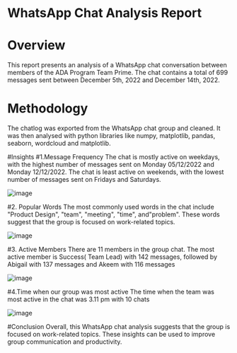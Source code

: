 # WhatsApp Chat Analysis Report
# Overview
This report presents an analysis of a WhatsApp chat conversation between members of the ADA Program Team Prime. The chat contains a total of 699 messages sent between  December 5th, 2022 and December 14th, 2022.
 
# Methodology

The chatlog was exported from the WhatsApp chat group and cleaned. It was then analysed with python libraries like numpy, matplotlib, pandas, seaborn, wordcloud and matplotlib.

#Insights
#1.Message Frequency
The chat is mostly active on weekdays, with the highest number of messages sent on Monday 05/12/2022 and Monday 12/12/2022. The chat is least active on weekends, with the lowest number of messages sent on Fridays and Saturdays.

![image](https://user-images.githubusercontent.com/114538796/233356476-0263522a-7e96-4752-9e06-f7b6156a3328.png)

#2. Popular Words
The most commonly used words in the chat include "Product Design", "team", "meeting", "time", and"problem". These words suggest that the group is focused on work-related topics.

![image](https://user-images.githubusercontent.com/114538796/233356276-0d8b2167-09c0-42f6-bafe-e129a6f91470.png)


#3. Active Members
There are 11 members in the group chat. The most active member is Success( Team Lead) with 142 messages, followed by Abigail with 137 messages and Akeem with 116 messages

![image](https://user-images.githubusercontent.com/114538796/233356209-e012d88e-fc4f-4584-93b7-69aa1d06b242.png)


#4.Time when our group was most active
The time when the team  was most active in the chat was 3.11 pm with 10 chats

![image](https://user-images.githubusercontent.com/114538796/233353730-b7f66478-a372-45ed-837c-c79b262f9ca6.png)

#Conclusion
Overall, this WhatsApp chat analysis suggests that the group is focused on work-related topics. These insights can be used to improve group communication and productivity.
